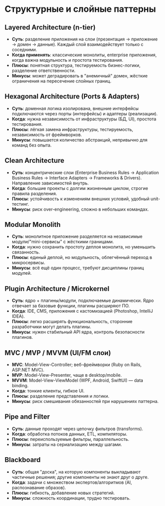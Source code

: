 # Структурные и слойные паттерны

## Layered Architecture (n-tier)

- **Суть**: разделение приложения на слои (презентация → приложение → домен → данные). Каждый слой взаимодействует только с соседними.
- **Когда применять**: классические монолиты, enterprise приложения, когда важна модульность и простота тестирования.
- **Плюсы**: понятная структура, тестируемость бизнес-логики, разделение ответственности.
- **Минусы**: может деградировать в "анемичный" домен, жёсткие ограничения на пересечение слойных границ.

## Hexagonal Architecture (Ports & Adapters)

- **Суть**: доменная логика изолирована, внешние интерфейсы подключаются через порты (интерфейсы) и адаптеры (реализации).
- **Когда**: нужна независимость от инфраструктуры (БД, UI), простота тестирования.
- **Плюсы**: лёгкая замена инфраструктуры, тестируемость, независимость от фреймворков.
- **Минусы**: повышается количество абстракций, непривычно для команд без опыта.

## Clean Architecture

- **Суть**: концентрические слои (Enterprise Business Rules → Application Business Rules → Interface Adapters → Frameworks & Drivers). Направление зависимостей внутрь.
- **Когда**: большие проекты с долгим жизненным циклом, строгие правила разделения.
- **Плюсы**: устойчивость к изменениям внешних условий, удобный unit-тестинг.
- **Минусы**: риск over-engineering, сложно в небольших командах.

## Modular Monolith

- **Суть**: монолитное приложение разделяется на независимые модули/"mini-сервисы" с жёсткими границами.
- **Когда**: нужно сохранить простоту деплоя монолита, но уменьшить связанность.
- **Плюсы**: единый деплой, но модульность, облегчённый переход в микросервисы.
- **Минусы**: всё ещё один процесс, требуют дисциплины границ модулей.

## Plugin Architecture / Microkernel

- **Суть**: ядро + плагины/модули, подключаемые динамически. Ядро отвечает за базовые функции, плагины расширяют ПО.
- **Когда**: IDE, CMS, приложения с кастомизацией (Photoshop, IntelliJ IDEA).
- **Плюсы**: легко расширять функциональность, сторонние разработчики могут делать плагины.
- **Минусы**: нужен стабильный API ядра, контроль безопасности плагинов.

## MVC / MVP / MVVM (UI/FM слои)

- **MVC**: Model-View-Controller; веб-фреймворки (Ruby on Rails, ASP.NET MVC).
- **MVP**: Model-View-Presenter, чаще в desktop/mobile.
- **MVVM**: Model-View-ViewModel (WPF, Android, SwiftUI) — data binding.
- **Когда**: тонкие клиенты, гибкое UI.
- **Плюсы**: разделение представления и логики.
- **Минусы**: риск смешивания обязанностей при нарушениях паттерна.

## Pipe and Filter

- **Суть**: данные проходят через цепочку фильтров (transforms).
- **Когда**: обработка потоков данных, ETL, компиляторы.
- **Плюсы**: переиспользуемые фильтры, параллельность.
- **Минусы**: затраты на сериализацию между шагами.

## Blackboard

- **Суть**: общая "доска", на которую компоненты выкладывают частичные решения; другие компоненты не знают друг о друге.
- **Когда**: задачи с множеством экспертов/алгоритмов (AI, распознавание образов).
- **Плюсы**: гибкость, добавление новых стратегий.
- **Минусы**: сложность координации, трудно тестировать.
